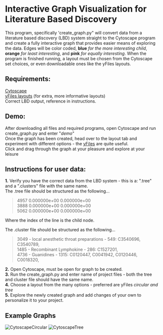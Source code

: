# Interactive Graph Visualization for Literature Based Discovery
This program, specifically 'create_graph.py" will convert data from a literature based discovery (LBD) system straight to the Cytoscape program and create a fully interactive graph that provides easier means of exploring the data. Edges will be color coded, **blue** *for the more interesting child*, **orange** *for least interesting*, and **pink** *for equally interesting*. When the program is finished running, a layout must be chosen from the Cytoscape set choices, or even downloadable ones like the yFiles layouts.  

## Requirements:
[Cytoscape](https://cytoscape.org/)  
[yFiles layouts](https://apps.cytoscape.org/apps/yfileslayoutalgorithms) (for extra, more informative layouts)  
Correct LBD output, reference in instructions.

## Demo:
After downloading all files and required programs, open Cytoscape and run create_graph.py and enter "*demo*"  
Once the graph has been created, head over to the layout tab and experiment with different options - the [yFiles](https://apps.cytoscape.org/apps/yfileslayoutalgorithms) are quite useful.  
Click and drag through the graph at your pleasure and explore at your leisure

## Instructions for user data:
**1.** Verify you have the correct data from the LBD system - this is a: ".tree" and a ".clusters" file with the same name.  
   The .tree file should be structured as the following... 
   
   >4957 0.000000e+00 0.000000e+00  
   >3888 0.000000e+00 0.000000e+00  
   >5062 0.000000e+00 0.000000e+00    
   
   Where the index of the line is the child node.  
  
   The .cluster file should be structured as the following...  
  
   >3049 - local anesthetic throat preparations - 549: C3540696, C3540789,  
   >1485 - Recombinant Lymphokine - 286: C1527201,   
   >4736 - Guanidines - 1315: C0120447, C0041942, C0120446, C0018320,  
  
 **2.** Open Cytoscape, must be open for graph to be created.  
 **3.** Run the create_graph.py and enter name of project files - both the tree and cluster file should have the same name.  
 **4.** Choose a layout from the many options - preferred are yFiles *circular and tree*  
 **5.** Explore the newly created graph and add changes of your own to personalize it to your project.  
 
 ## Example Graphs
 ![CytoscapeCircular](https://user-images.githubusercontent.com/58955553/126950513-ec6cbbc6-8891-43fa-beb6-dbf11dbffc30.png)
 ![CytoscapeTree](https://user-images.githubusercontent.com/58955553/126950988-611bfc80-4bfc-4d49-8851-514d2843a300.png)

